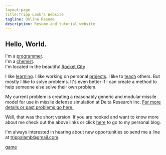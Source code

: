 ```yaml
---
layout:page
title:Tripp Lamb's Website
tagline: Online Resume
description: Resume and tutorial website
---
```


## Hello, World.

I'm a [programmer](https://trippalamb.github.io/programmer).  
I'm a [chemist](https://trippalamb.github.io/chemist).  
I'm located in the beautiful [Rocket City](https://en.wikipedia.org/wiki/Huntsville,_Alabama)

I like [learning](https://trippalamb.github.io/skills). I like working on personal [projects](https://github.com/trippalamb?tab=repositories). I like to [teach](https://trippalamb.github.io/tutorials) others. But mostly I like to solve problems. It's even better if I can create a method to help someone else solve their own problem.

My current problem is creating a reasonably generic and modular missile model for use in missile defense simulation at Delta Research Inc. [For more details or past problems go here.](https://trippalamb.github.io/problems) 

Well, that was the short version. If you are hooked and want to know more about me check out the above links or click [here](https://trippalamb.github.io/blog) to go to my personal blog.

I'm always interested in hearing about new opportunities so send me a line at trippalamb@gmail.com.

[game](https://trippalamb.github.io/views/game)
